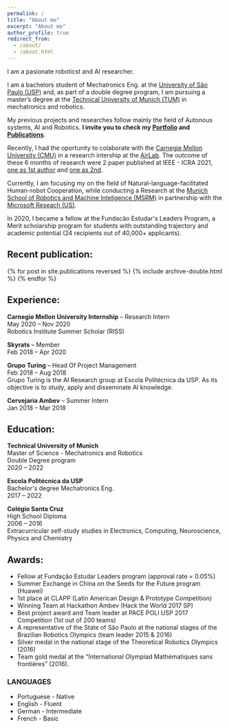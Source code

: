 ```yaml
---
permalink: /
title: "About me"
excerpt: "About me"
author_profile: true
redirect_from: 
  - /about/
  - /about.html
---
```



I am a pasionate roboticst and AI researcher. 

I am a bachelors student of Mechatronics Eng. at the [University of São Paulo (USP)](https://www5.usp.br/) and, as part of a double degree program, I am pursuing a master’s degree at the [Technical University of Munich (TUM)](https://www.tum.de/en/) in mechatronics and robotics.

My previous projects and researches follow mainly the field of Autonous systems, AI and Robotics. 
**I invite you to check my [Portfolio]({{url}}/portfilio) and [Publications]({{url}}/publications)**.

Recently, I had the oportunity to colaborate with the [Carnegie Mellon University (CMU)](https://www.cs.cmu.edu/) in a research intership at the [AirLab](https://theairlab.org/). The outcome of these 6 months of research were 2 paper published at IEEE - ICRA 2021, [one as 1st author]({{url}}/publication/Coordinating_Multiple_Aerial_Cameras_for_Robot_Cinematography) and [one as 2nd]({{url}}/publication/Learning_a_semantic_control_space_for_expressive_robot_cinematography).

Currently, I am focusing my on the field of Natural-language-facilitated Human-robot Cooperation, while conducting a Research at the [Munich School of Robotics and Machine Inteligence (MSRM)](https://www.msrm.tum.de/msrm/msrm/) in partnership with the [Microsoft Reseach (US)]({{url}}).

In 2020, I became a fellow at the  Fundacão Estudar's Leaders Program, a Merit scholarship program for students with outstanding trajectory and academic potential (24 recipients out of 40,000+ applicants).


## Recent publication:

{% for post in site.publications reversed %}
  {% include archive-double.html %}
{% endfor %}


## Experience:

**Carnegie Mellon University Internship** – Research Intern
<br/>May 2020 – Nov 2020
<br/>Robotics Institute Summer Scholar (RISS)

**Skyrats** – Member
<br/>Feb 2018 – Apr 2020

**Grupo Turing** – Head Of Project Management
<br/>Feb 2018 – Aug 2018
<br/>Grupo Turing is the AI Research group at Escola Politécnica da USP. As its objective is to study, apply and disseminate AI knowledge.

**Cervejaria Ambev** – Summer Intern
<br/>Jan 2018 – Mar 2018


## Education:

**Technical University of Munich**
<br/>Master of Science - Mechatronics and Robotics
<br/>Double Degree program
<br/>2020 – 2022
 
**Escola Politécnica da USP**
<br/>Bachelor's degree Mechatronics Eng.
<br/>2017 – 2022

 
**Colégio Santa Cruz**
<br/>High School Diploma
<br/>2006 – 2016
<br/>Extracurricular self-study studies in Electronics, Computing, Neuroscience, Physics and Chemistry

## Awards:

- Fellow at Fundação Estudar Leaders program (approval rate = 0.05%)
- Summer Exchange in China on the Seeds for the Future program (Huawei)
- 1st place at CLAPP (Latin American Design & Prototype Competition)
- Winning Team at Hackathon Ambev (Hack the World 2017 SP)
- Best project award and Team leader at PACE POLI USP 2017 Competition (1st out of 200 teams)
- A representative of the State of São Paulo at the national stages of the Brazilian Robotics Olympics (team leader 2015 & 2016)
- Silver medal in the national stage of the Theoretical Robotics Olympics (2016)
- Team gold medal at the “International Olympiad Mathématiques sans frontières” (2016).

### LANGUAGES
- Portuguese - Native
- English - Fluent
- German - Intermediate
- French - Basic

<!-- ## Selected news: -->

<!-- https://www.cs.cmu.edu/news/2021/shoot-better-drone-videos-single-word -->